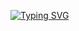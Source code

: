[![Typing SVG](https://readme-typing-svg.herokuapp.com?color=%2336BCF7&lines=Hello+my+friend)](https://git.io/typing-svg)
